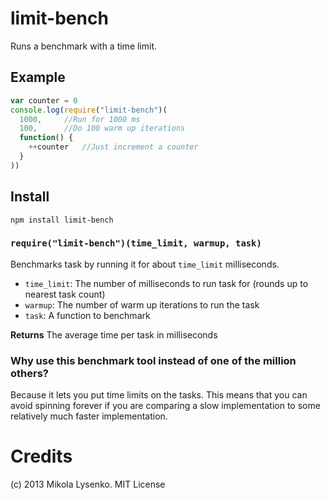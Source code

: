 limit-bench
===========
Runs a benchmark with a time limit.

## Example

```javascript
var counter = 0
console.log(require("limit-bench")(
  1000,     //Run for 1000 ms
  100,      //Do 100 warm up iterations
  function() {
    ++counter   //Just increment a counter
  }
))
```

## Install

    npm install limit-bench

### `require("limit-bench")(time_limit, warmup, task)`
Benchmarks task by running it for about `time_limit` milliseconds.

* `time_limit`: The number of milliseconds to run task for (rounds up to nearest task count)
* `warmup`: The number of warm up iterations to run the task
* `task`: A function to benchmark

**Returns** The average time per task in milliseconds

### Why use this benchmark tool instead of one of the million others?

Because it lets you put time limits on the tasks.  This means that you can avoid spinning forever if you are comparing a slow implementation to some relatively much faster implementation.

# Credits
(c) 2013 Mikola Lysenko. MIT License